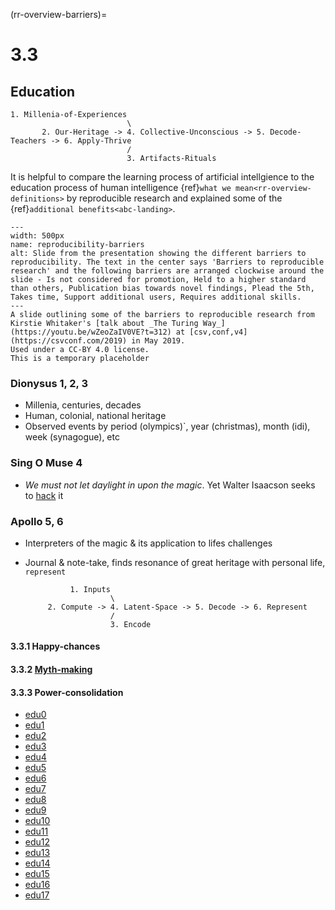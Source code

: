 (rr-overview-barriers)=
# 3.3

## Education

    1. Millenia-of-Experiences
                              \
           2. Our-Heritage -> 4. Collective-Unconscious -> 5. Decode-Teachers -> 6. Apply-Thrive
                              /
                              3. Artifacts-Rituals 

It is helpful to compare the learning process of artificial intellgience to the education process of human intelligence {ref}`what we mean<rr-overview-definitions>` by reproducible research and explained some of the {ref}`additional benefits<abc-landing>`.


```{figure} https://encrypted-tbn0.gstatic.com/images?q=tbn:ANd9GcQEnQS7DcP7Eksp7Vj4R1tBykz3mcnQrKUr5g&s
---
width: 500px
name: reproducibility-barriers
alt: Slide from the presentation showing the different barriers to reproducibility. The text in the center says 'Barriers to reproducible research' and the following barriers are arranged clockwise around the slide - Is not considered for promotion, Held to a higher standard than others, Publication bias towards novel findings, Plead the 5th, Takes time, Support additional users, Requires additional skills.
---
A slide outlining some of the barriers to reproducible research from Kirstie Whitaker's [talk about _The Turing Way_](https://youtu.be/wZeoZaIV0VE?t=312) at [csv,conf,v4](https://csvconf.com/2019) in May 2019.
Used under a CC-BY 4.0 license.
This is a temporary placeholder
```

### Dionysus 1, 2, 3
- Millenia, centuries, decades
- Human, colonial, national heritage
- Observed events by period (olympics)`, year (christmas), month (idi), week (synagogue), etc

### Sing O Muse 4
- _We must not let daylight in upon the magic_. Yet Walter Isaacson seeks to [hack](https://en.wikipedia.org/wiki/The_Innovators_(book)) it

### Apollo 5, 6
- Interpreters of the magic & its application to lifes challenges
- Journal & note-take, finds resonance of great heritage with personal life, `represent`

                1. Inputs
                         \
           2. Compute -> 4. Latent-Space -> 5. Decode -> 6. Represent
                         /
                         3. Encode

#### 3.3.1 Happy-chances
#### 3.3.2 [Myth-making](https://www.youtube.com/watch?v=TYAKHLrr51w)
#### 3.3.3 Power-consolidation

- [edu0](education/intro.ipynb)
- [edu1](education/edu1.ipynb)
- [edu2](education/edu2.ipynb)
- [edu3](education/edu3.ipynb)
- [edu4](education/edu4.ipynb)
- [edu5](education/edu5.ipynb)
- [edu6](education/edu6.ipynb)
- [edu7](education/edu7.ipynb)
- [edu8](education/edu8.ipynb)
- [edu9](education/edu9.ipynb)
- [edu10](education/edu10.ipynb)
- [edu11](education/edu11.ipynb)
- [edu12](education/edu12.ipynb)
- [edu13](education/edu13.ipynb)
- [edu14](education/edu14.ipynb)
- [edu15](education/edu15.ipynb)
- [edu16](education/edu16.ipynb)
- [edu17](education/edu17.ipynb)
